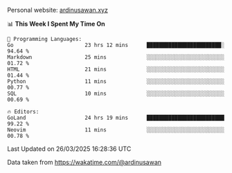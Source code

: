 Personal website: [ardinusawan.xyz](https://ardinusawan.xyz)

<!--START_SECTION:waka-->
📊 **This Week I Spent My Time On** 

```text
💬 Programming Languages: 
Go                       23 hrs 12 mins      ████████████████████████░   94.64 % 
Markdown                 25 mins             ░░░░░░░░░░░░░░░░░░░░░░░░░   01.72 % 
HTML                     21 mins             ░░░░░░░░░░░░░░░░░░░░░░░░░   01.44 % 
Python                   11 mins             ░░░░░░░░░░░░░░░░░░░░░░░░░   00.77 % 
SQL                      10 mins             ░░░░░░░░░░░░░░░░░░░░░░░░░   00.69 % 

🔥 Editors: 
GoLand                   24 hrs 19 mins      █████████████████████████   99.22 % 
Neovim                   11 mins             ░░░░░░░░░░░░░░░░░░░░░░░░░   00.78 % 
```


 Last Updated on 26/03/2025 16:28:36 UTC
<!--END_SECTION:waka-->
Data taken from https://wakatime.com/@ardinusawan
